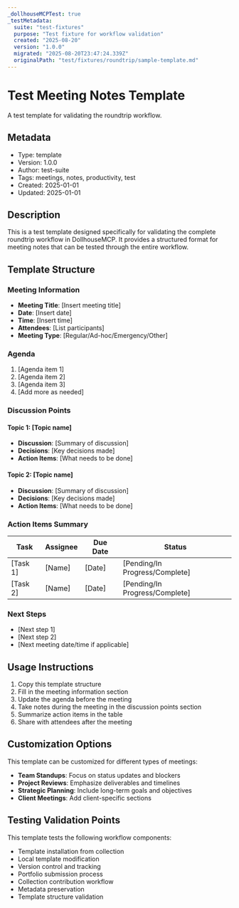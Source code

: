 ```yaml
---
_dollhouseMCPTest: true
_testMetadata:
  suite: "test-fixtures"
  purpose: "Test fixture for workflow validation"
  created: "2025-08-20"
  version: "1.0.0"
  migrated: "2025-08-20T23:47:24.339Z"
  originalPath: "test/fixtures/roundtrip/sample-template.md"
---
```

# Test Meeting Notes Template

A test template for validating the roundtrip workflow.

## Metadata
- Type: template
- Version: 1.0.0
- Author: test-suite
- Tags: meetings, notes, productivity, test
- Created: 2025-01-01
- Updated: 2025-01-01

## Description

This is a test template designed specifically for validating the complete roundtrip workflow in DollhouseMCP. It provides a structured format for meeting notes that can be tested through the entire workflow.

## Template Structure

### Meeting Information
- **Meeting Title**: [Insert meeting title]
- **Date**: [Insert date]
- **Time**: [Insert time]
- **Attendees**: [List participants]
- **Meeting Type**: [Regular/Ad-hoc/Emergency/Other]

### Agenda
1. [Agenda item 1]
2. [Agenda item 2]
3. [Agenda item 3]
4. [Add more as needed]

### Discussion Points
#### Topic 1: [Topic name]
- **Discussion**: [Summary of discussion]
- **Decisions**: [Key decisions made]
- **Action Items**: [What needs to be done]

#### Topic 2: [Topic name]
- **Discussion**: [Summary of discussion]
- **Decisions**: [Key decisions made]
- **Action Items**: [What needs to be done]

### Action Items Summary
| Task | Assignee | Due Date | Status |
|------|----------|----------|--------|
| [Task 1] | [Name] | [Date] | [Pending/In Progress/Complete] |
| [Task 2] | [Name] | [Date] | [Pending/In Progress/Complete] |

### Next Steps
- [Next step 1]
- [Next step 2]
- [Next meeting date/time if applicable]

## Usage Instructions

1. Copy this template structure
2. Fill in the meeting information section
3. Update the agenda before the meeting
4. Take notes during the meeting in the discussion points section
5. Summarize action items in the table
6. Share with attendees after the meeting

## Customization Options

This template can be customized for different types of meetings:
- **Team Standups**: Focus on status updates and blockers
- **Project Reviews**: Emphasize deliverables and timelines
- **Strategic Planning**: Include long-term goals and objectives
- **Client Meetings**: Add client-specific sections

## Testing Validation Points

This template tests the following workflow components:
- Template installation from collection
- Local template modification
- Version control and tracking
- Portfolio submission process
- Collection contribution workflow
- Metadata preservation
- Template structure validation